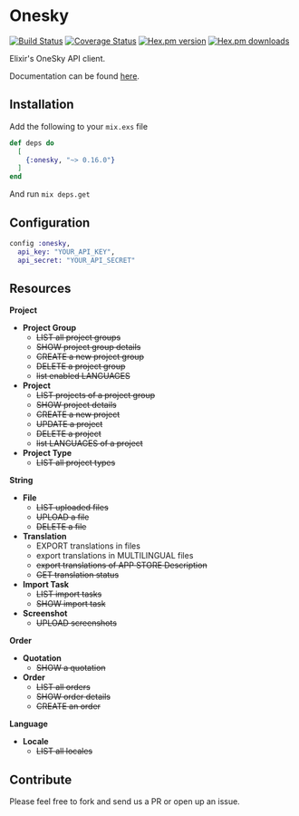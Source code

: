 # Onesky

[![Build Status](https://travis-ci.org/ahtung/onesky.ex.svg?branch=master)](https://travis-ci.org/ahtung/onesky.ex)
[![Coverage Status](https://coveralls.io/repos/ahtung/onesky.ex/badge.svg?branch=master)](https://coveralls.io/r/ahtung/onesky.ex?branch=master)
[![Hex.pm version](https://img.shields.io/hexpm/v/onesky.svg?style=flat-square)](https://hex.pm/packages/onesky)
[![Hex.pm downloads](https://img.shields.io/hexpm/dt/onesky.svg)](https://hex.pm/packages/onesky)

Elixir's OneSky API client.

Documentation can be found [here](https://hexdocs.pm/onesky).

## Installation

Add the following to your `mix.exs` file

```elixir
def deps do
  [
    {:onesky, "~> 0.16.0"}
  ]
end
```

And run `mix deps.get`

## Configuration

```elixir
config :onesky,
  api_key: "YOUR_API_KEY",
  api_secret: "YOUR_API_SECRET"
```

## Resources

**Project**
- **Project Group**
    - ~~LIST all project groups~~
    - ~~SHOW project group details~~
    - ~~CREATE a new project group~~
    - ~~DELETE a project group~~
    - ~~list enabled LANGUAGES~~
- **Project**
    - ~~LIST projects of a project group~~
    - ~~SHOW project details~~
    - ~~CREATE a new project~~
    - ~~UPDATE a project~~
    - ~~DELETE a project~~
    - ~~list LANGUAGES of a project~~
- **Project Type**
    - ~~LIST all project types~~

**String**
- **File**
    - ~~LIST uploaded files~~
    - ~~UPLOAD a file~~
    - ~~DELETE a file~~
- **Translation**
    - EXPORT translations in files
    - export translations in MULTILINGUAL files
    - ~~export translations of APP STORE Description~~
    - ~~GET translation status~~
- **Import Task**
    - ~~LIST import tasks~~
    - ~~SHOW import task~~
- **Screenshot**
    - ~~UPLOAD screenshots~~

**Order**
- **Quotation**
    - ~~SHOW a quotation~~
- **Order**
    - ~~LIST all orders~~
    - ~~SHOW order details~~
    - ~~CREATE an order~~

**Language**
- **Locale**
    - ~~LIST all locales~~

## Contribute

Please feel free to fork and send us a PR or open up an issue.
